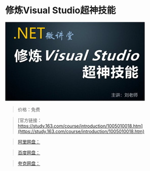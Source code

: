 # 修炼Visual Studio超神技能

![img](../../../assets/study163/free/56266E35F34D4021CA5E290039EFC3E1.jpg)

> 价格：免费

> [官方链接：https://study.163.com/course/introduction/1005010018.htm](https://study.163.com/course/introduction/1005010018.htm)

> [阿里网盘：]()

> [百度网盘：]()

> [夸克网盘：]()
